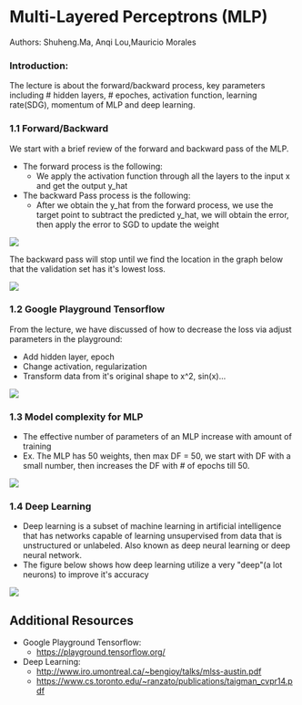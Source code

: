 # Multi-Layered Perceptrons (MLP)


Authors: Shuheng.Ma, Anqi Lou,Mauricio Morales

### Introduction:

The lecture is about the forward/backward process, key parameters including # hidden layers, # epoches, activation function, learning rate(SDG), momentum of MLP and deep learning.

### 1.1 Forward/Backward

We start with a brief review of the forward and backward pass of the MLP.
* The forward process is the following:
    * We apply the activation function through all the layers to the input x and get the output y_hat
* The backward Pass process is the following:
    * After we obtain the y_hat from the forward process, we use the target point to subtract the predicted y_hat, we will obtain the error, then apply the error to SGD to update the weight

![](https://i.imgur.com/ymgaKqG.png)

The backward pass will stop until we find the location in the graph below that the validation set has it's lowest loss.

![](https://i.imgur.com/sRwQmBF.png)

### 1.2 Google Playground Tensorflow

From the lecture, we have discussed of how to decrease the loss via adjust parameters in the playground:
* Add hidden layer, epoch
* Change activation, regularization
* Transform data from it's original shape to x^2, sin(x)...

![](https://i.imgur.com/hXKtWmP.png)

### 1.3 Model complexity for MLP

* The effective number of parameters of an MLP increase with amount of training
* Ex. The MLP has 50 weights, then max DF = 50, we start with DF with a small number, then increases the DF with # of epochs till 50.

![](https://i.imgur.com/bRTQarg.png)

### 1.4 Deep Learning

* Deep learning is a subset of machine learning in artificial intelligence that has networks capable of learning unsupervised from data that is unstructured or unlabeled. Also known as deep neural learning or deep neural network.
* The figure below shows how deep learning utilize a very "deep"(a lot neurons) to improve it's accuracy

![](https://i.imgur.com/RYdia83.png)

## Additional Resources

* Google Playground Tensorflow:
    * https://playground.tensorflow.org/
* Deep Learning:
    * http://www.iro.umontreal.ca/~bengioy/talks/mlss-austin.pdf
    * https://www.cs.toronto.edu/~ranzato/publications/taigman_cvpr14.pdf


```python

```


```python

```


```python

```
